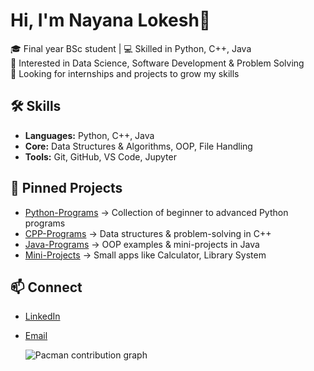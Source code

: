 # Hi, I'm Nayana Lokesh👋  

🎓 Final year BSc student | 💻 Skilled in Python, C++, Java  
🌱 Interested in Data Science, Software Development & Problem Solving  
🚀 Looking for internships and projects to grow my skills  

## 🛠️ Skills  
- **Languages:** Python, C++, Java  
- **Core:** Data Structures & Algorithms, OOP, File Handling  
- **Tools:** Git, GitHub, VS Code, Jupyter  

## 📌 Pinned Projects  
- [Python-Programs](https://github.com/YOUR_USERNAME/Python-Programs) → Collection of beginner to advanced Python programs  
- [CPP-Programs](https://github.com/YOUR_USERNAME/CPP-Programs) → Data structures & problem-solving in C++  
- [Java-Programs](https://github.com/YOUR_USERNAME/Java-Programs) → OOP examples & mini-projects in Java  
- [Mini-Projects](https://github.com/YOUR_USERNAME/Mini-Projects) → Small apps like Calculator, Library System  

## 📫 Connect  
- [LinkedIn](www.linkedin.com/in/nayana-lokesh-399459243)  
- [Email](mailto:nayanalokesh2@gmail.com)  

  <source media="(prefers-color-scheme: dark)" srcset="https://raw.githubusercontent.com/maurodesouza/maurodesouza/output/pacman-contribution-graph-dark.svg">
  <source media="(prefers-color-scheme: light)" srcset="https://raw.githubusercontent.com/maurodesouza/maurodesouza/output/pacman-contribution-graph.svg">
  <img alt="Pacman contribution graph" src="https://raw.githubusercontent.com/maurodesouza/maurodesouza/output/pacman-contribution-graph.svg">
</picture>


